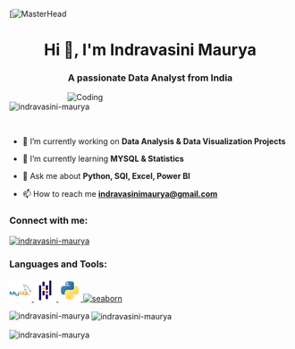 [![MasterHead](https://static.wixstatic.com/media/3eee0b_bc230abd081f486f9f767abc7c674157~mv2.gif)
<h1 align="center">Hi 👋, I'm Indravasini Maurya</h1>
<h3 align="center">A passionate Data Analyst from India</h3>
<img align="right" alt="Coding" width="400" src="https://mintbook.com/assetsNew/img/finance.gif">

<p align="left"> <img src="https://komarev.com/ghpvc/?username=indravasini-maurya&label=Profile%20views&color=0e75b6&style=flat" alt="indravasini-maurya" /> </p>

<p align="left"> <a href="https://twitter.com/" target="blank"><img src="https://img.shields.io/twitter/follow/?logo=twitter&style=for-the-badge" alt="" /></a> </p>

- 🔭 I’m currently working on **Data Analysis & Data Visualization Projects**

- 🌱 I’m currently learning **MYSQL & Statistics**

- 💬 Ask me about **Python, SQl, Excel, Power BI**

- 📫 How to reach me **indravasinimaurya@gmail.com**

<h3 align="left">Connect with me:</h3>
<p align="left">
<a href="https://linkedin.com/in/indravasini-maurya" target="blank"><img align="center" src="https://raw.githubusercontent.com/rahuldkjain/github-profile-readme-generator/master/src/images/icons/Social/linked-in-alt.svg" alt="indravasini-maurya" height="30" width="40" /></a>
</p>

<h3 align="left">Languages and Tools:</h3>
<p align="left"> <a href="https://www.mysql.com/" target="_blank" rel="noreferrer"> <img src="https://raw.githubusercontent.com/devicons/devicon/master/icons/mysql/mysql-original-wordmark.svg" alt="mysql" width="40" height="40"/> </a> <a href="https://pandas.pydata.org/" target="_blank" rel="noreferrer"> <img src="https://raw.githubusercontent.com/devicons/devicon/2ae2a900d2f041da66e950e4d48052658d850630/icons/pandas/pandas-original.svg" alt="pandas" width="40" height="40"/> </a> <a href="https://www.python.org" target="_blank" rel="noreferrer"> <img src="https://raw.githubusercontent.com/devicons/devicon/master/icons/python/python-original.svg" alt="python" width="40" height="40"/> </a> <a href="https://seaborn.pydata.org/" target="_blank" rel="noreferrer"> <img src="https://seaborn.pydata.org/_images/logo-mark-lightbg.svg" alt="seaborn" width="40" height="40"/> </a> </p>

<p><img align="left" src="https://github-readme-stats.vercel.app/api/top-langs?username=indravasini-maurya&show_icons=true&locale=en&layout=compact" alt="indravasini-maurya" /></p>

<p>&nbsp;<img align="center" src="https://github-readme-stats.vercel.app/api?username=indravasini-maurya&show_icons=true&locale=en" alt="indravasini-maurya" /></p>

<p><img align="center" src="https://github-readme-streak-stats.herokuapp.com/?user=indravasini-maurya&" alt="indravasini-maurya" /></p>
